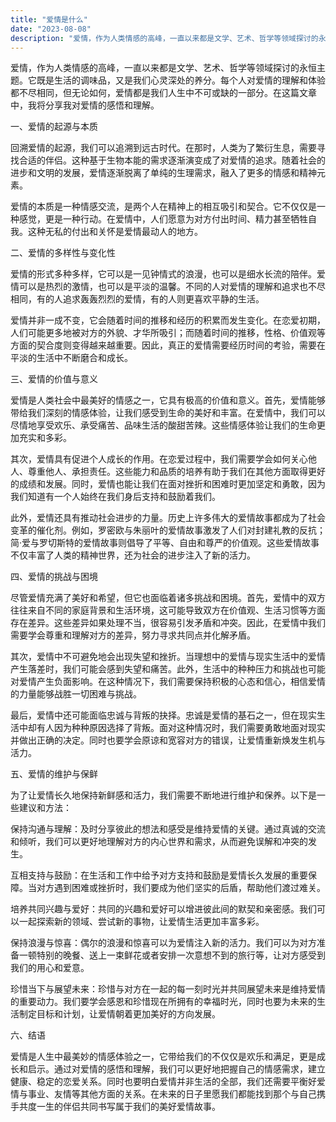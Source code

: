 ```yaml
---
title: "爱情是什么"
date: "2023-08-08"
description: "爱情，作为人类情感的高峰，一直以来都是文学、艺术、哲学等领域探讨的永恒主题。它既是生活的调味品，又是我们心灵深处的养分。每个人对爱情的理解和体验都不尽相同，但无论如何，爱情都是我们人生中不可或缺的一部分。在这篇文章中，我将分享我对爱情的感悟和理解。"
---
```


爱情，作为人类情感的高峰，一直以来都是文学、艺术、哲学等领域探讨的永恒主题。它既是生活的调味品，又是我们心灵深处的养分。每个人对爱情的理解和体验都不尽相同，但无论如何，爱情都是我们人生中不可或缺的一部分。在这篇文章中，我将分享我对爱情的感悟和理解。

一、爱情的起源与本质

回溯爱情的起源，我们可以追溯到远古时代。在那时，人类为了繁衍生息，需要寻找合适的伴侣。这种基于生物本能的需求逐渐演变成了对爱情的追求。随着社会的进步和文明的发展，爱情逐渐脱离了单纯的生理需求，融入了更多的情感和精神元素。

爱情的本质是一种情感交流，是两个人在精神上的相互吸引和契合。它不仅仅是一种感觉，更是一种行动。在爱情中，人们愿意为对方付出时间、精力甚至牺牲自我。这种无私的付出和关怀是爱情最动人的地方。

二、爱情的多样性与变化性

爱情的形式多种多样，它可以是一见钟情式的浪漫，也可以是细水长流的陪伴。爱情可以是热烈的激情，也可以是平淡的温馨。不同的人对爱情的理解和追求也不尽相同，有的人追求轰轰烈烈的爱情，有的人则更喜欢平静的生活。

爱情并非一成不变，它会随着时间的推移和经历的积累而发生变化。在恋爱初期，人们可能更多地被对方的外貌、才华所吸引；而随着时间的推移，性格、价值观等方面的契合度则变得越来越重要。因此，真正的爱情需要经历时间的考验，需要在平淡的生活中不断磨合和成长。

三、爱情的价值与意义

爱情是人类社会中最美好的情感之一，它具有极高的价值和意义。首先，爱情能够带给我们深刻的情感体验，让我们感受到生命的美好和丰富。在爱情中，我们可以尽情地享受欢乐、承受痛苦、品味生活的酸甜苦辣。这些情感体验让我们的生命更加充实和多彩。

其次，爱情具有促进个人成长的作用。在恋爱过程中，我们需要学会如何关心他人、尊重他人、承担责任。这些能力和品质的培养有助于我们在其他方面取得更好的成绩和发展。同时，爱情也能让我们在面对挫折和困难时更加坚定和勇敢，因为我们知道有一个人始终在我们身后支持和鼓励着我们。

此外，爱情还具有推动社会进步的力量。历史上许多伟大的爱情故事都成为了社会变革的催化剂。例如，罗密欧与朱丽叶的爱情故事激发了人们对封建礼教的反抗；简·爱与罗切斯特的爱情故事则倡导了平等、自由和尊严的价值观。这些爱情故事不仅丰富了人类的精神世界，还为社会的进步注入了新的活力。

四、爱情的挑战与困境

尽管爱情充满了美好和希望，但它也面临着诸多挑战和困境。首先，爱情中的双方往往来自不同的家庭背景和生活环境，这可能导致双方在价值观、生活习惯等方面存在差异。这些差异如果处理不当，很容易引发矛盾和冲突。因此，在爱情中我们需要学会尊重和理解对方的差异，努力寻求共同点并化解矛盾。

其次，爱情中不可避免地会出现失望和挫折。当理想中的爱情与现实生活中的爱情产生落差时，我们可能会感到失望和痛苦。此外，生活中的种种压力和挑战也可能对爱情产生负面影响。在这种情况下，我们需要保持积极的心态和信心，相信爱情的力量能够战胜一切困难与挑战。

最后，爱情中还可能面临忠诚与背叛的抉择。忠诚是爱情的基石之一，但在现实生活中却有人因为种种原因选择了背叛。面对这种情况时，我们需要勇敢地面对现实并做出正确的决定。同时也要学会原谅和宽容对方的错误，让爱情重新焕发生机与活力。

五、爱情的维护与保鲜

为了让爱情长久地保持新鲜感和活力，我们需要不断地进行维护和保养。以下是一些建议和方法：

保持沟通与理解：及时分享彼此的想法和感受是维持爱情的关键。通过真诚的交流和倾听，我们可以更好地理解对方的内心世界和需求，从而避免误解和冲突的发生。

互相支持与鼓励：在生活和工作中给予对方支持和鼓励是爱情长久发展的重要保障。当对方遇到困难或挫折时，我们要成为他们坚实的后盾，帮助他们渡过难关。

培养共同兴趣与爱好：共同的兴趣和爱好可以增进彼此间的默契和亲密感。我们可以一起探索新的领域、尝试新的事物，让爱情生活更加丰富多彩。

保持浪漫与惊喜：偶尔的浪漫和惊喜可以为爱情注入新的活力。我们可以为对方准备一顿特别的晚餐、送上一束鲜花或者安排一次意想不到的旅行等，让对方感受到我们的用心和爱意。

珍惜当下与展望未来：珍惜与对方在一起的每一刻时光并共同展望未来是维持爱情的重要动力。我们要学会感恩和珍惜现在所拥有的幸福时光，同时也要为未来的生活制定目标和计划，让爱情朝着更加美好的方向发展。

六、结语

爱情是人生中最美妙的情感体验之一，它带给我们的不仅仅是欢乐和满足，更是成长和启示。通过对爱情的感悟和理解，我们可以更好地把握自己的情感需求，建立健康、稳定的恋爱关系。同时也要明白爱情并非生活的全部，我们还需要平衡好爱情与事业、友情等其他方面的关系。在未来的日子里愿我们都能找到那个与自己携手共度一生的伴侣共同书写属于我们的美好爱情故事。
